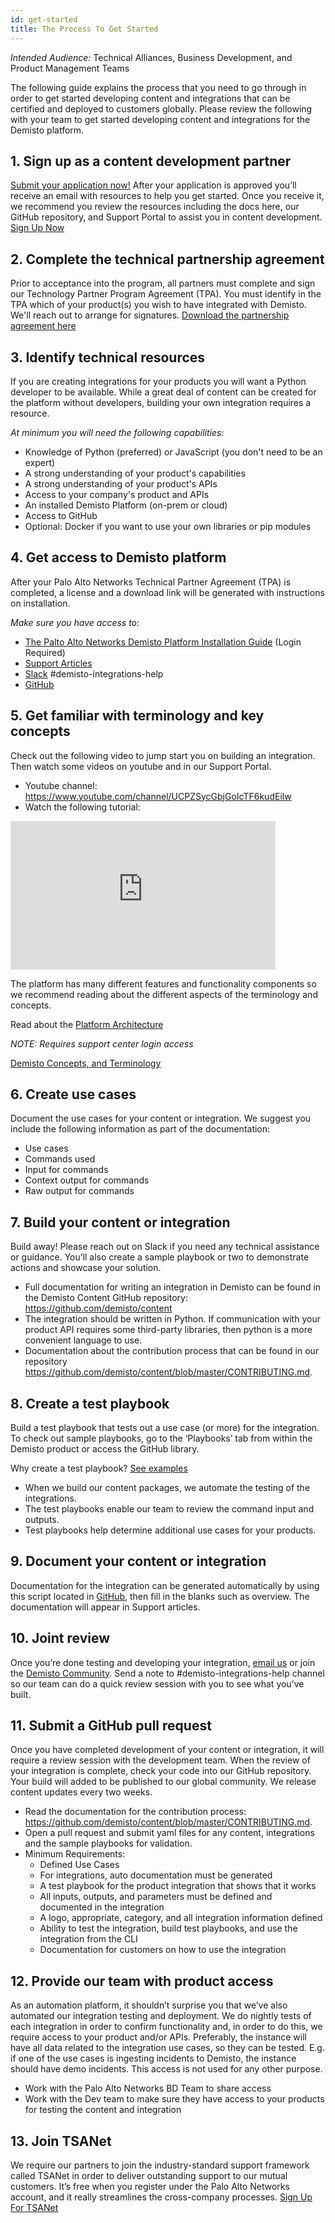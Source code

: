 ```yaml
---
id: get-started
title: The Process To Get Started
---
```


_Intended Audience:_
Technical Alliances, Business Development, and Product Management Teams

The following guide explains the process that you need to go through in order to get started developing content and integrations that can be certified and deployed to customers globally. Please review the following with your team to get started developing content and integrations for the Demisto platform.

## 1. Sign up as a content development partner

<a href="https://go.demisto.com/become-a-technology-partner" target="_blank">Submit your application now!</a> After your application is approved you’ll receive an email with resources to help you get started. Once you receive it, we recommend you review the resources including the docs here, our GitHub repository, and Support Portal to assist you in content development.
<a class="button" href="https://go.demisto.com/become-a-technology-partner" target="_blank">Sign Up Now</a>

## 2. Complete the technical partnership agreement

Prior to acceptance into the program, all partners must complete and sign our Technology Partner Program Agreement (TPA). You must identify in the TPA which of your product(s) you wish to have integrated with Demisto. We'll reach out to arrange for signatures. <a href="/NextWaveTechnologyPartnerProgramAgreement.pdf" target="_blank" class="button">Download the partnership agreement here</a>

## 3. Identify technical resources

If you are creating integrations for your products you will want a Python developer to be available. While a great deal of content can be created for the platform without developers, building your own integration requires a resource.

_At minimum you will need the following capabilities:_

- Knowledge of Python (preferred) or JavaScript (you don't need to be an expert)
- A strong understanding of your product's capabilities
- A strong understanding of your product's APIs
- Access to your company's product and APIs
- An installed Demisto Platform (on-prem or cloud)
- Access to GitHub
- Optional: Docker if you want to use your own libraries or pip modules

## 4. Get access to Demisto platform

After your Palo Alto Networks Technical Partner Agreement (TPA) is completed, a license and a download link will be generated with instructions on installation.

_Make sure you have access to:_

- [The Palto Alto Networks Demisto Platform Installation Guide](https://support.demisto.com/hc/en-us/sections/360001323614-Installing-Demisto) (Login Required)
- [Support Articles](https://support.demisto.com)
- [Slack](https://www.demisto.com/community/) #demisto-integrations-help
- [GitHub](https://github.com/demisto/content/#demisto-platform---content-repository)

## 5. Get familiar with terminology and key concepts

Check out the following video to jump start you on building an integration. Then watch some videos on youtube and in our Support Portal.

- Youtube channel: https://www.youtube.com/channel/UCPZSycGbjGoIcTF6kudEilw
- Watch the following tutorial:

<iframe width="424" height="238" src="https://www.youtube.com/embed/bDntS6biazI" frameborder="0" allow="accelerometer; autoplay; encrypted-media; gyroscope; picture-in-picture" allowfullscreen></iframe>
  
The platform has many different features and functionality components so we recommend reading about the different aspects of the terminology and concepts.

Read about the [Platform Architecture](https://www.demisto.com/demisto-enterprise-under-the-hood/)

_NOTE: Requires support center login access_

[Demisto Concepts, and Terminology](https://support.demisto.com/hc/en-us/articles/360005126713-Demisto-Components-Concepts-and-Terminology)

## 6. Create use cases

Document the use cases for your content or integration. We suggest you include the following information as part of the documentation:

- Use cases
- Commands used
- Input for commands
- Context output for commands
- Raw output for commands

## 7. Build your content or integration

Build away! Please reach out on Slack if you need any technical assistance or guidance. You’ll also create a sample playbook or two to demonstrate actions and showcase your solution.

- Full documentation for writing an integration in Demisto can be found in the Demisto Content GitHub repository: https://github.com/demisto/content
- The integration should be written in Python. If communication with your product API requires some third-party libraries, then python is a more convenient language to use.
- Documentation about the contribution process that can be found in our repository https://github.com/demisto/content/blob/master/CONTRIBUTING.md.

## 8. Create a test playbook

Build a test playbook that tests out a use case (or more) for the integration. To check out sample playbooks, go to the ‘Playbooks’ tab from within the Demisto product or access the GitHub library.

Why create a test playbook? [See examples](https://github.com/demisto/content/tree/master/Playbooks)

- When we build our content packages, we automate the testing of the integrations.
- The test playbooks enable our team to review the command input and outputs.
- Test playbooks help determine additional use cases for your products.

## 9. Document your content or integration

Documentation for the integration can be generated automatically by using this script located in [GitHub](https://github.com/demisto/content/blob/master/docs/integration_documentation/README.MD), then fill in the blanks such as overview. The documentation will appear in Support articles.

## 10. Joint review

Once you’re done testing and developing your integration, <a href="mailto:mchase@paloaltonetworks.com">email us</a> or join the <a href="https://www.demisto.com/community/" target="_blank">Demisto Community</a>. Send a note to #demisto-integrations-help channel so our team can do a quick review session with you to see what you’ve built.

## 11. Submit a GitHub pull request

Once you have completed development of your content or integration, it will require a review session with the development team. When the review of your integration is complete, check your code into our GitHub repository. Your build will added to be published to our global community. We release content updates every two weeks.

- Read the documentation for the contribution process: https://github.com/demisto/content/blob/master/CONTRIBUTING.md.
- Open a pull request and submit yaml files for any content, integrations and the sample playbooks for validation.
- Minimum Requirements:
  - Defined Use Cases
  - For integrations, auto documentation must be generated
  - A test playbook for the product integration that shows that it works
  - All inputs, outputs, and parameters must be defined and documented in the integration
  - A logo, appropriate, category, and all integration information defined
  - Ability to test the integration, build test playbooks, and use the integration from the CLI
  - Documentation for customers on how to use the integration

## 12. Provide our team with product access

As an automation platform, it shouldn’t surprise you that we’ve also automated our integration testing and deployment. We do nightly tests of each integration in order to confirm functionality and, in order to do this, we require access to your product and/or APIs. Preferably, the instance will have all data related to the integration use cases, so they can be tested. E.g. if one of the use cases is ingesting incidents to Demisto, the instance should have demo incidents. This access is not used for any other purpose.

- Work with the Palo Alto Networks BD Team to share access
- Work with the Dev team to make sure they have access to your products for testing the content and integration

## 13. Join TSANet

We require our partners to join the industry-standard support framework called TSANet in order to deliver outstanding support to our mutual customers. It’s free when you register under the Palo Alto Networks account, and it really streamlines the cross-company processes. <a href="https://paloaltonetworks.tsanet.org" target="_blank">Sign Up For TSANet</a>
